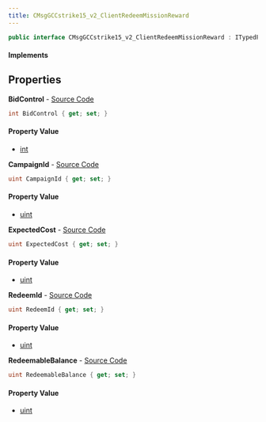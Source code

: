 ```yaml
---
title: CMsgGCCstrike15_v2_ClientRedeemMissionReward
---
```


```csharp
public interface CMsgGCCstrike15_v2_ClientRedeemMissionReward : ITypedProtobuf<CMsgGCCstrike15_v2_ClientRedeemMissionReward>, INativeHandle
```

#### Implements

## Properties

**BidControl** - [Source Code](https://github.com/swiftly-solution/swiftlys2/blob/main/managed/src/SwiftlyS2.Generated/Protobufs/Interfaces/CMsgGCCstrike15_v2_ClientRedeemMissionReward.cs#L25)

```csharp
int BidControl { get; set; }
```

#### Property Value

- [int](https://learn.microsoft.com/dotnet/api/system.int32)

**CampaignId** - [Source Code](https://github.com/swiftly-solution/swiftlys2/blob/main/managed/src/SwiftlyS2.Generated/Protobufs/Interfaces/CMsgGCCstrike15_v2_ClientRedeemMissionReward.cs#L13)

```csharp
uint CampaignId { get; set; }
```

#### Property Value

- [uint](https://learn.microsoft.com/dotnet/api/system.uint32)

**ExpectedCost** - [Source Code](https://github.com/swiftly-solution/swiftlys2/blob/main/managed/src/SwiftlyS2.Generated/Protobufs/Interfaces/CMsgGCCstrike15_v2_ClientRedeemMissionReward.cs#L22)

```csharp
uint ExpectedCost { get; set; }
```

#### Property Value

- [uint](https://learn.microsoft.com/dotnet/api/system.uint32)

**RedeemId** - [Source Code](https://github.com/swiftly-solution/swiftlys2/blob/main/managed/src/SwiftlyS2.Generated/Protobufs/Interfaces/CMsgGCCstrike15_v2_ClientRedeemMissionReward.cs#L16)

```csharp
uint RedeemId { get; set; }
```

#### Property Value

- [uint](https://learn.microsoft.com/dotnet/api/system.uint32)

**RedeemableBalance** - [Source Code](https://github.com/swiftly-solution/swiftlys2/blob/main/managed/src/SwiftlyS2.Generated/Protobufs/Interfaces/CMsgGCCstrike15_v2_ClientRedeemMissionReward.cs#L19)

```csharp
uint RedeemableBalance { get; set; }
```

#### Property Value

- [uint](https://learn.microsoft.com/dotnet/api/system.uint32)

